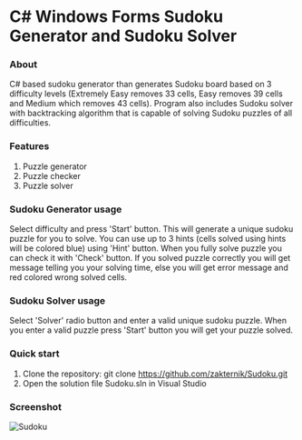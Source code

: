 # C# Windows Forms Sudoku Generator and Sudoku Solver

### About
C# based sudoku generator than generates Sudoku board based on 3 difficulty levels (Extremely Easy removes 33 cells, Easy removes 39 cells and Medium which removes 43 cells). Program also includes Sudoku solver with backtracking algorithm that is capable of solving Sudoku puzzles of all difficulties.

### Features
1. Puzzle generator
2. Puzzle checker
3. Puzzle solver

### Sudoku Generator usage
Select difficulty and press 'Start' button. This will generate a unique sudoku puzzle for you to solve. You can use up to 3 hints (cells solved using hints will be colored blue) using 'Hint' button. When you fully solve puzzle you can check it with 'Check' button. If you solved puzzle correctly you will get message telling you your solving time, else you will get error message and red colored wrong solved cells.

### Sudoku Solver usage
Select 'Solver' radio button and enter a valid unique sudoku puzzle. When you enter a valid puzzle press 'Start' button you will get your puzzle solved.

### Quick start
1. Clone the repository: git clone https://github.com/zakternik/Sudoku.git
2. Open the solution file Sudoku.sln in Visual Studio

### Screenshot
![Sudoku](https://user-images.githubusercontent.com/89844775/133249027-355087ab-020b-4cc0-a0e3-f6b4a697a4f3.PNG)
